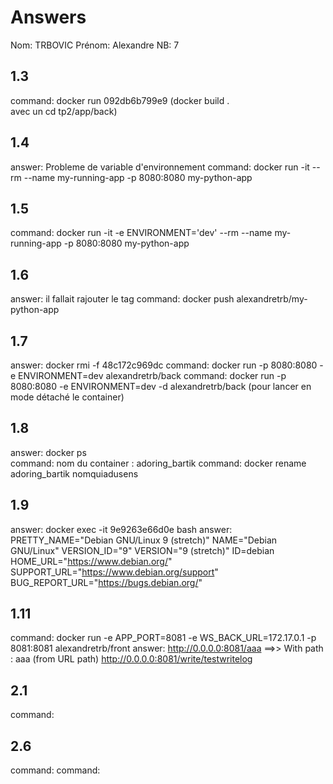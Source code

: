 # Answers

Nom: TRBOVIC
Prénom: Alexandre
NB: 7

## 1.3
command: docker run 092db6b799e9
(docker build .  
avec un cd tp2/app/back)

## 1.4
answer: Probleme de variable d'environnement 
command: docker run -it --rm --name my-running-app -p 8080:8080 my-python-app

## 1.5
command: docker run -it -e ENVIRONMENT='dev' --rm --name my-running-app -p 8080:8080 my-python-app

## 1.6
answer: il fallait rajouter le tag
command: docker push alexandretrb/my-python-app

## 1.7
answer: docker rmi -f 48c172c969dc
command: docker run -p 8080:8080 -e ENVIRONMENT=dev alexandretrb/back
command: docker run -p 8080:8080 -e ENVIRONMENT=dev -d alexandretrb/back (pour lancer en mode détaché le container)

## 1.8
answer: docker ps   
command: nom du container : adoring_bartik
command: docker rename adoring_bartik nomquiadusens

## 1.9
answer: docker exec -it 9e9263e66d0e bash
answer: 
PRETTY_NAME="Debian GNU/Linux 9 (stretch)"
NAME="Debian GNU/Linux"
VERSION_ID="9"
VERSION="9 (stretch)"
ID=debian
HOME_URL="https://www.debian.org/"
SUPPORT_URL="https://www.debian.org/support"
BUG_REPORT_URL="https://bugs.debian.org/"


## 1.11
command: docker run -e APP_PORT=8081 -e WS_BACK_URL=172.17.0.1 -p 8081:8081 alexandretrb/front
answer:  http://0.0.0.0:8081/aaa  ==>>  With path : aaa   (from URL path)
		 http://0.0.0.0:8081/write/testwritelog

## 2.1
command: 

## 2.6
command: 
command: 


